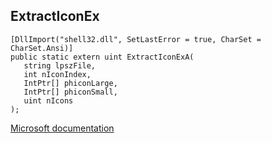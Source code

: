 ## ExtractIconEx

```
[DllImport("shell32.dll", SetLastError = true, CharSet = CharSet.Ansi)]
public static extern uint ExtractIconExA(
   string lpszFile,
   int nIconIndex,
   IntPtr[] phiconLarge,
   IntPtr[] phiconSmall,
   uint nIcons
);
```

[Microsoft documentation](https://docs.microsoft.com/en-us/windows/win32/api/shellapi/nf-shellapi-extracticonexa)
